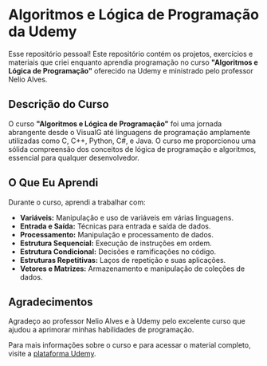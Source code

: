 # Algoritmos e Lógica de Programação da Udemy

Esse repositório pessoal! Este repositório contém os projetos, exercícios e materiais que criei enquanto aprendia programação no curso **"Algoritmos e Lógica de Programação"** oferecido na Udemy e ministrado pelo professor Nelio Alves.

## Descrição do Curso

O curso **"Algoritmos e Lógica de Programação"** foi uma jornada abrangente desde o VisualG até linguagens de programação amplamente utilizadas como C, C++, Python, C#, e Java. O curso me proporcionou uma sólida compreensão dos conceitos de lógica de programação e algoritmos, essencial para qualquer desenvolvedor.

## O Que Eu Aprendi

Durante o curso, aprendi a trabalhar com:

- **Variáveis:** Manipulação e uso de variáveis em várias linguagens.
- **Entrada e Saída:** Técnicas para entrada e saída de dados.
- **Processamento:** Manipulação e processamento de dados.
- **Estrutura Sequencial:** Execução de instruções em ordem.
- **Estrutura Condicional:** Decisões e ramificações no código.
- **Estruturas Repetitivas:** Laços de repetição e suas aplicações.
- **Vetores e Matrizes:** Armazenamento e manipulação de coleções de dados.

## Agradecimentos

Agradeço ao professor Nelio Alves e à Udemy pelo excelente curso que ajudou a aprimorar minhas habilidades de programação.

Para mais informações sobre o curso e para acessar o material completo, visite a [plataforma Udemy](https://www.udemy.com/course/curso-algoritmos-logica-de-programacao/?couponCode=ST11MT91624A).
